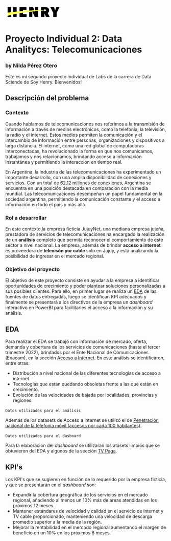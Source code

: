 <p align=left><img src=src\logo.png width="35%">

# **Proyecto Individual 2:** Data Analitycs: Telecomunicaciones
### by Nilda Pérez Otero

Este es mi segundo proyecto individual de Labs de la carrera de Data Sciende de Soy Henry. Bienvenidos! 

## **Descripción del problema**


### **Contexto**

Cuando hablamos de telecomunicaciones nos referimos a la transmisión de información a través de medios electrónicos, como la telefonía, la televisión, la radio y el internet. Estos medios permiten la comunicación y el intercambio de información entre personas, organizaciones y dispositivos a larga distancia. El internet, como una red global de computadoras interconectadas, ha revolucionado la forma en que nos comunicamos, trabajamos y nos relacionamos, brindando acceso a información instantánea y permitiendo la interacción en tiempo real.

En Argentina, la industria de las telecomunicaciones ha experimentado un importante desarrollo, con una amplia disponibilidad de conexiones y servicios. Con un total de [62,12 millones de conexiones](https://www.datosmundial.com/america/argentina/telecomunicacion.php), Argentina se encuentra en una posición destacada en comparación con la media mundial. Las telecomunicaciones desempeñan un papel fundamental en la sociedad argentina, permitiendo la comunicación constante y el acceso a información en todo el país y más allá.

 
### **Rol a desarrollar**

En este contexto,la empresa ficticia JujuyNet, una mediana empresa jujeña, prestadora de servicios de telecomunicaciones ha encargado la realización de un **análisis** completo que permita reconocer el comportamiento de este sector a nivel nacional. La empresa, además de brindar **acceso a internet** es proveedora de **televisón por cable** solo en Jujuy, y está analizando la posibilidad de ingresar en el mercado regional.

### **Objetivo del proyecto**

El objetivo de este proyecto consiste en ayudar a la empresa a identificar oportunidades de crecimiento y poder plantear soluciones personalizadas a sus posibles clientes.
Para ello, en primer lugar se realiza un [EDA](PI02_EDA.ipynb) de las fuentes de datos entregadas, luego se identifican KPI adecuados y finalmente se presentará a los directivos de la empresa un *dashboard* interactivo en PowerBI para facilitarles el acceso a la información y su análisis.

## **EDA**

Para realizar el EDA se trabajó con información de mercado, oferta, demanda y cobertura de los servicios de comunicaciones (hasta el tercer trimestre 2022), brindados por el Ente Nacional de Comunicaciones (Enacom), en la sección [Acceso a Internet](https://datosabiertos.enacom.gob.ar/dashboards/20000/acceso-a-internet/).
En este análisis se identificaron, entre otras:

* Distribución a nivel nacional de las diferentes tecnologías de acceso a internet.
* Tecnologías que están quedando obsoletas frente a las que están en crecimiento.
* Evolución de las velocidades de bajada por localidades, provincias y regiones.

`Datos utilizados para el análisis`

Además de los datasets de Acceso a internet se utilizó el de [Penetración nacional de la telefonía móvil (accesos por cada 100 habitantes)](https://datosabiertos.enacom.gob.ar/visualizations/29940/penetracion-nacional-de-la-telefonia-movil-accesos-por-cada-100-habitantes/).

`Datos utilizados para el dasboard`

 Para la elaboración del *dashboard* se utilizaran los atasets limpios que se obtuvieron del EDA y algunos de la sección [TV Paga](https://datosabiertos.enacom.gob.ar/dashboards/20002/television-por-suscripcion-y-satelital/).

## **KPI's** 

Los KPI's que se sugieren en función de lo requerido por la empresa ficticia, y que se presentarán en el *dashboard* son:

* Expandir la cobertura geográfica de los servicios en el mercado regional, añadiendo al menos un 10% más de áreas atendidas en los próximos 12 meses.
* Mantener estándares de velocidad y calidad en el servicio de internet y TV cable proporcionado, manteniendo una velocidad de descarga promedio superior a la media de la región.
* Mejorar la rentabilidad en el mercado regional aumentando el margen de beneficio en un 10% en los próximos 6 meses. 